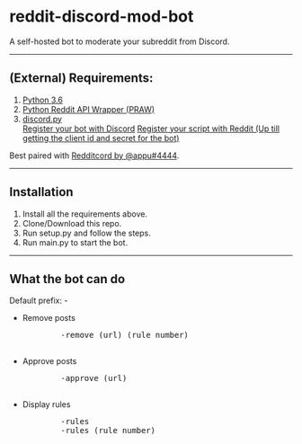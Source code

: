 <h1>reddit-discord-mod-bot</h1>

<p>A self-hosted bot to moderate your subreddit from Discord.</p>

<hr>

<h2>(External) Requirements:</h2>
<ol>
    <li><a href='https://www.python.org/downloads/release/python-365/'>Python 3.6</a></li>
    <li><a href='https://github.com/praw-dev/praw'>Python Reddit API Wrapper (PRAW)</a></li>
    <li><a href='https://github.com/Rapptz/discord.py'>discord.py</a></li>
    <a href='https://github.com/reactiflux/discord-irc/wiki/Creating-a-discord-bot-&-getting-a-token'>Register your bot with Discord</a>
    <a href='https://www.youtube.com/watch?v=krTUf7BpTc0'>Register your script with Reddit (Up till getting the client id and secret for the bot)</a>
</ol>

Best paired with <a href='https://discordapp.com/oauth2/authorize?client_id=372767838231986177&scope=bot&permissions=27648'>Redditcord by @appu#4444</a>.

<hr>

<h2>Installation</h2>
<ol>
    <li>Install all the requirements above.</li>
    <li>Clone/Download this repo.</li>
    <li>Run setup.py and follow the steps.</li>
    <li>Run main.py to start the bot.</li>
</ol>

<hr>

<h2>What the bot can do</h2>
Default prefix: -
<ul>
    <li>Remove posts</li>
    <pre>
        -remove (url) (rule number)
    </pre>
    <li>Approve posts</li>
    <pre>
        -approve (url)
    </pre>
    <li>Display rules</li>
    <pre>
        -rules 
        -rules (rule number)
    </pre>
</ul>